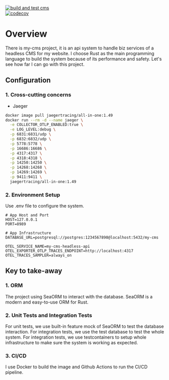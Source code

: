 [![build and test cms](https://github.com/doitsu2014/my-cms/actions/workflows/rust.yml/badge.svg?branch=main)](https://github.com/doitsu2014/my-cms/actions/workflows/rust.yml)
<br/>
[![codecov](https://codecov.io/gh/doitsu2014/my-cms/graph/badge.svg?token=7V6BYO0TJO)](https://codecov.io/gh/doitsu2014/my-cms)

# Overview

There is my-cms project, it is an api system to handle biz services of a headless CMS for my website. I choose Rust as the main programming language to build the system because of its performance and safety.
Let's see how far I can go with this project.

## Configuration

### 1. Cross-cutting concerns

- Jaeger

```bash
docker image pull jaegertracing/all-in-one:1.49
docker run --rm -d --name jaeger \
  -e COLLECTOR_OTLP_ENABLED:true \
  -e LOG_LEVEL:debug \
  -p 6831:6831/udp \
  -p 6832:6832/udp \
  -p 5778:5778 \
  -p 16686:16686 \
  -p 4317:4317 \
  -p 4318:4318 \
  -p 14250:14250 \
  -p 14268:14268 \
  -p 14269:14269 \
  -p 9411:9411 \
  jaegertracing/all-in-one:1.49
```

### 2. Environment Setup

Use .env file to configure the system.

```text
# App Host and Port
HOST=127.0.0.1
PORT=8989

# App Infrastructure
DATABASE_URL=postgresql://postgres:1234567890@localhost:5432/my-cms

OTEL_SERVICE_NAME=my-cms-headless-api
OTEL_EXPORTER_OTLP_TRACES_ENDPOINT=http://localhost:4317
OTEL_TRACES_SAMPLER=always_on
```

## Key to take-away

### 1. ORM

The project using SeaORM to interact with the database. SeaORM is a modern and easy-to-use ORM for Rust.

### 2. Unit Tests and Integration Tests

For unit tests, we use built-in feature mock of SeaORM to test the database interaction. For integration tests, we use the test database to test the whole system.
For integration tests, we use testcontainers to setup whole infrastructure to make sure the system is working as expected.

### 3. CI/CD

I use Docker to build the image and Github Actions to run the CI/CD pipeline.
